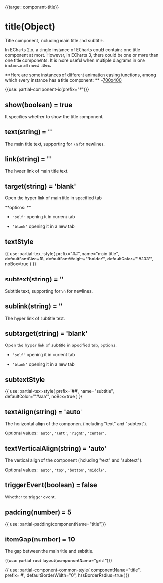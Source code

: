 
{{target: component-title}}

# title(Object)

Title component, including main title and subtitle.

In ECharts 2.x, a single instance of ECharts could contains one title component at most. However, in ECharts 3, there could be one or more than one title components. It is more useful when multiple diagrams in one instance all need titles.

**Here are some instances of different animation easing functions, among which every instance has a title component: **
~[700x400](${galleryViewPath}line-easing&edit=1&reset=1)


{{use: partial-component-id(prefix="#")}}

## show(boolean) = true

It specifies whether to show the title component.

## text(string) = ''

The main title text, supporting for `\n` for newlines.

## link(string) = ''

The hyper link of main title text.

## target(string) = 'blank'

Open the hyper link of main title in specified tab.

**options: **

+ `'self'` opening it in current tab

+ `'blank'` opening it in a new tab

## textStyle

{{ use: partial-text-style(
    prefix="##",
    name="main title",
    defaultFontSize=18,
    defaultFontWeight="'bolder'",
    defaultColor="'#333'",
    noBox=true
) }}


## subtext(string) = ''

Subtitle text, supporting for `\n` for newlines.


## sublink(string) = ''

The hyper link of subtitle text.


## subtarget(string) = 'blank'

 Open the hyper link of subtitle in specified tab, options:

+ `'self'` opening it in current tab

+ `'blank'` opening it in a new tab


## subtextStyle

{{ use: partial-text-style(
    prefix='##',
    name="subtitle",
    defaultColor="'#aaa'",
    noBox=true
) }}

## textAlign(string) = 'auto'

The horizontal align of the component (including "text" and "subtext").

Optional values: `'auto'`, `'left'`, `'right'`, `'center'`.

## textVerticalAlign(string) = 'auto'

The vertical align of the component (including "text" and "subtext").

Optional values: `'auto'`, `'top'`, `'bottom'`, `'middle'`.

## triggerEvent(boolean) = false

Whether to trigger event.

## padding(number) = 5

{{ use: partial-padding(componentName="title")}}

## itemGap(number) = 10

The gap between the main title and subtitle.

{{use: partial-rect-layout(componentName="grid ")}}

{{ use: partial-component-common-style(
    componentName="title",
    prefix='#',
    defaultBorderWidth="0",
    hasBorderRadius=true
)}}



